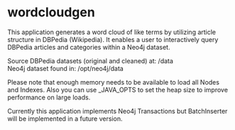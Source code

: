 wordcloudgen
=============

This application generates a word cloud of like terms by utilizing article structure in DBPedia (Wikipedia). 
It enables a user to interactively query DBPedia articles and categories within a Neo4j dataset.

Source DBPedia datasets (original and cleaned) at: /data
<br>Neo4j dataset found in: /opt/neo4j/data

Please note that enough memory needs to be available to load all Nodes and Indexes.
Also you can use _JAVA_OPTS to set the heap size to improve performance on large loads.

Currently this application implements Neo4j Transactions but BatchInserter will be implemented in a future version.
